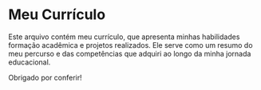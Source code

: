 # Meu Currículo

Este arquivo contém meu currículo, que apresenta minhas habilidades formação acadêmica e projetos realizados. Ele serve como um resumo do meu percurso e das competências que adquiri ao longo da minha jornada educacional.

Obrigado por conferir!
